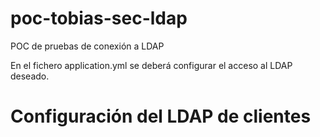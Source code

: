 # poc-tobias-sec-ldap
POC de pruebas de conexión a LDAP

En el fichero application.yml se deberá configurar el acceso al LDAP deseado.
# Configuración del LDAP de clientes
